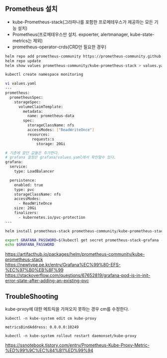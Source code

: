 ## Prometheus 설치
- kube-Prometheus-stack(그라파나를 포함한 프로메테우스가 제공하는 모든 기능 설치)
- Prometheus(프로메테우스만 설치. expoerter, alertmanager, kube-state-metrics는 제외)
- prometheus-operator-crds(CRD만 필요한 경우)

```sh
helm repo add prometheus-community https://prometheus-community.github.io/helm-charts
helm repo update
helm show values prometheus-community/kube-prometheus-stack > values.yaml 

kubectl create namespace monitoring

vi values.yaml
---
prometheus:
  prometheusSpec:
    storageSpec: 
      volumeClaimTemplate:
        metadata:
          name: prometheus-data
        spec:
          storageClassName: nfs
          accessModes: ["ReadWriteOnce"]
          resources:
            requests:s
              storage: 20Gi

# 기존에 없던 값들은 추가한다.
# grafana 설정은 grafana/values.yaml에서 확인할수 있다.
grafana:
  service:
    type: LoadBalancer

  persistence:
    enabled: true
    type: pvc
    storageClassName: nfs
    accessModes:
      - ReadWriteOnce
    size: 20Gi    
    finalizers:
      - kubernetes.io/pvc-protection
---

helm install prometheus-stack prometheus-community/kube-prometheus-stack --version 69.2.4 -f values.yaml -n monitoring

export GRAFANA_PASSWORD=$(kubectl get secret prometheus-stack-grafana -n monitoring -o jsonpath="{.data.admin-password}" | base64 -d)
echo $GRAFANA_PASSWORD
```
https://artifacthub.io/packages/helm/prometheus-community/kube-prometheus-stack  
https://newtype.pe.kr/entry/Grafana%EC%99%80-EFS-%EC%97%B0%EB%8F%99  
https://stackoverflow.com/questions/67652819/grafana-pod-is-in-init-error-state-after-adding-an-existing-pvc

## TroubleShooting 
kube-prxoy에 대한 메트릭을 가져오지 못하는 경우 cm를 수정한다.
```
kubectl -n kube-system edit cm kube-proxy

metricsBindAddress: 0.0.0.0:10249

kubectl -n kube-system rollout restart daemonset/kube-proxy
```

https://ssnotebook.tistory.com/entry/Prometheus-Kube-Proxy-Metric-%ED%99%9C%EC%84%B1%ED%99%94  
